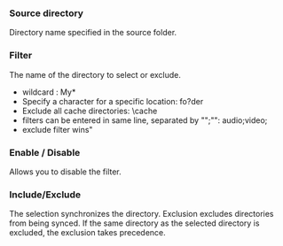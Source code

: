 ### Source directory

Directory name specified in the source folder.

### Filter

The name of the directory to select or exclude. 

- wildcard : My*
- Specify a character for a specific location: fo?der
- Exclude all cache directories: \\cache
- filters can be entered in same line, separated by \"";\"": audio;video;
- exclude filter wins"

### Enable / Disable

Allows you to disable the filter.

### Include/Exclude

The selection synchronizes the directory. Exclusion excludes directories from being synced. If the same directory as the selected directory is excluded, the exclusion takes precedence.
